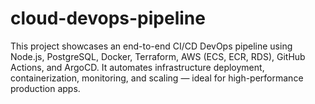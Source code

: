# cloud-devops-pipeline
This project showcases an end-to-end CI/CD DevOps pipeline using Node.js, PostgreSQL, Docker, Terraform, AWS (ECS, ECR, RDS), GitHub Actions, and ArgoCD. It automates infrastructure deployment, containerization, monitoring, and scaling — ideal for high-performance production apps.
